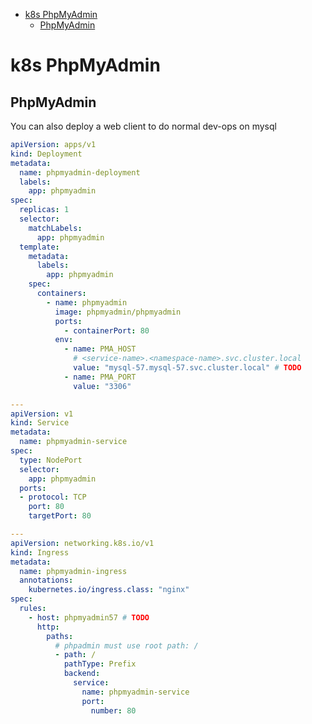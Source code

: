 [](...menustart)

- [k8s PhpMyAdmin](#64493d0248d5db97e2d3214dd59bd9ab)
    - [PhpMyAdmin](#0c7e3f8767783c04b98b70f2bba3d57a)

[](...menuend)


<h2 id="64493d0248d5db97e2d3214dd59bd9ab"></h2>

#  k8s PhpMyAdmin 




<h2 id="0c7e3f8767783c04b98b70f2bba3d57a"></h2>

## PhpMyAdmin

You can also deploy a web client to do normal dev-ops on mysql

```yaml
apiVersion: apps/v1
kind: Deployment
metadata:
  name: phpmyadmin-deployment
  labels:
    app: phpmyadmin
spec:
  replicas: 1
  selector:
    matchLabels:
      app: phpmyadmin
  template:
    metadata:
      labels:
        app: phpmyadmin
    spec:
      containers:
        - name: phpmyadmin
          image: phpmyadmin/phpmyadmin
          ports:
            - containerPort: 80
          env:
            - name: PMA_HOST
              # <service-name>.<namespace-name>.svc.cluster.local
              value: "mysql-57.mysql-57.svc.cluster.local" # TODO
            - name: PMA_PORT
              value: "3306"

---
apiVersion: v1
kind: Service
metadata:
  name: phpmyadmin-service
spec:
  type: NodePort
  selector:
    app: phpmyadmin
  ports:
  - protocol: TCP
    port: 80
    targetPort: 80

---
apiVersion: networking.k8s.io/v1
kind: Ingress
metadata:
  name: phpmyadmin-ingress
  annotations:
    kubernetes.io/ingress.class: "nginx"
spec:
  rules:
    - host: phpmyadmin57 # TODO
      http:
        paths:
          # phpadmin must use root path: /
          - path: /
            pathType: Prefix
            backend:
              service:
                name: phpmyadmin-service
                port:
                  number: 80

```



